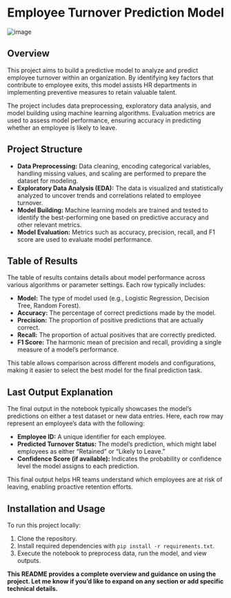 # Employee Turnover Prediction Model
![image](https://github.com/user-attachments/assets/b1069215-c5e6-45a0-91f2-929f838fedc3)

## Overview
This project aims to build a predictive model to analyze and predict employee turnover within an organization. By identifying key factors that contribute to employee exits, this model assists HR departments in implementing preventive measures to retain valuable talent.

The project includes data preprocessing, exploratory data analysis, and model building using machine learning algorithms. Evaluation metrics are used to assess model performance, ensuring accuracy in predicting whether an employee is likely to leave.

## Project Structure

- **Data Preprocessing:** Data cleaning, encoding categorical variables, handling missing values, and scaling are performed to prepare the dataset for modeling.
- **Exploratory Data Analysis (EDA):** The data is visualized and statistically analyzed to uncover trends and correlations related to employee turnover.
- **Model Building:** Machine learning models are trained and tested to identify the best-performing one based on predictive accuracy and other relevant metrics.
- **Model Evaluation:** Metrics such as accuracy, precision, recall, and F1 score are used to evaluate model performance.

## Table of Results

The table of results contains details about model performance across various algorithms or parameter settings. Each row typically includes:

- **Model:** The type of model used (e.g., Logistic Regression, Decision Tree, Random Forest).
- **Accuracy:** The percentage of correct predictions made by the model.
- **Precision:** The proportion of positive predictions that are actually correct.
- **Recall:** The proportion of actual positives that are correctly predicted.
- **F1 Score:** The harmonic mean of precision and recall, providing a single measure of a model’s performance.

This table allows comparison across different models and configurations, making it easier to select the best model for the final prediction task.

## Last Output Explanation

The final output in the notebook typically showcases the model’s predictions on either a test dataset or new data entries. Here, each row may represent an employee’s data with the following:

- **Employee ID:** A unique identifier for each employee.
- **Predicted Turnover Status:** The model’s prediction, which might label employees as either “Retained” or “Likely to Leave.”
- **Confidence Score (if available):** Indicates the probability or confidence level the model assigns to each prediction.

This final output helps HR teams understand which employees are at risk of leaving, enabling proactive retention efforts.

## Installation and Usage

To run this project locally:
1. Clone the repository.
2. Install required dependencies with `pip install -r requirements.txt`.
3. Execute the notebook to preprocess data, run the model, and view outputs.


**This README provides a complete overview and guidance on using the project. Let me know if you’d like to expand on any section or add specific technical details.**

